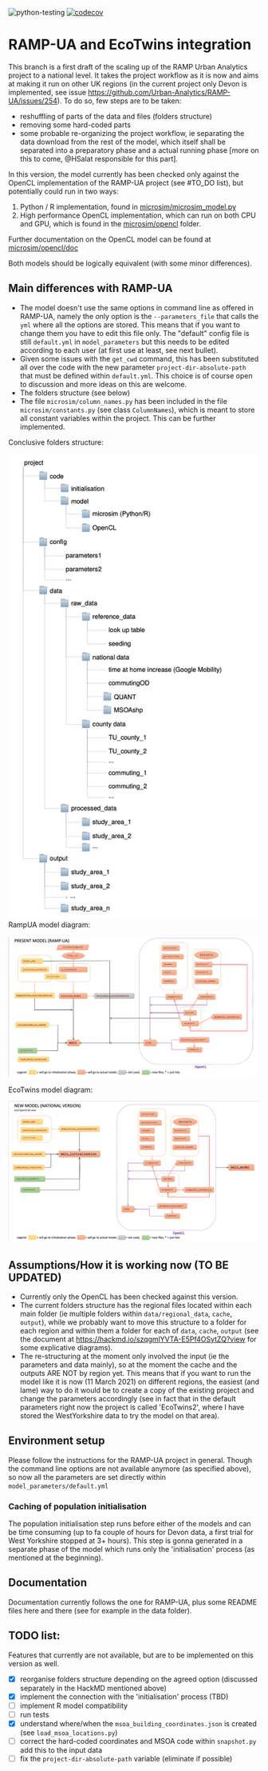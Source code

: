 ![python-testing](https://github.com/Urban-Analytics/RAMP-UA/workflows/python-testing/badge.svg)
[![codecov](https://codecov.io/gh/Urban-Analytics/RAMP-UA/branch/master/graph/badge.svg)](https://codecov.io/gh/Urban-Analytics/RAMP-UA)
# RAMP-UA and EcoTwins integration

This branch is a first draft of the scaling up of the RAMP Urban Analytics project to a national level. It takes the project workflow as it is now and aims at making it run on other UK regions (in the current project only Devon is implemented, see issue https://github.com/Urban-Analytics/RAMP-UA/issues/254).
To do so, few steps are to be taken:
- reshuffling of parts of the data and files (folders structure)
- removing some hard-coded parts
- some probable re-organizing the project workflow, ie separating the data download from the rest of the model, which itself shall be separated into a preparatory phase and a actual running phase [more on this to come, @HSalat responsible for this part].

In this version, the model currently has been checked only against the OpenCL implementation of the RAMP-UA project (see #TO_DO list), but potentially could run in two ways:
1. Python / R implementation, found in [microsim/microsim_model.py](./microsim/microsim_model.py)
2. High performance OpenCL implementation, which can run on both CPU and GPU, which is found in the [microsim/opencl](./microsim/opencl) folder. 

Further documentation on the OpenCL model can be found at [microsim/opencl/doc](./microsim/opencl/doc)

Both models should be logically equivalent (with some minor differences). 



## Main differences with RAMP-UA
- The model doesn't use the same options in command line as offered in RAMP-UA, namely the only option is the `--parameters_file` that calls the `yml` where all the options are stored. This means that if you want to change them you have to edit this file only.
The "default" config file is still `default.yml` in `model_parameters` but this needs to be edited according to each user (at first use at least, see next bullet).
- Given some issues with the `get_cwd` command, this has been substituted all over the code with the new parameter `project-dir-absolute-path` that must be defined within `default.yml`. This choice is of course open to discussion and more ideas on this are welcome.
- The folders structure (see below)
- The file `microsim/column_names.py` has been included in the file `microsim/constants.py` (see class `ColumnNames`), which is meant to store all constant variables within the project. This can be further implemented.

Conclusive folders structure:

<!-- ![EcoTwins folders structure](https://github.com/Urban-Analytics/RAMP-UA/blob/EcoTwins/img/folders_structure.png){:height="50%" width="50%"} -->
<img src="https://github.com/Urban-Analytics/RAMP-UA/blob/EcoTwins/img/folders_structure.png" width="500">
RampUA model diagram:

![RampUA model](https://github.com/Urban-Analytics/RAMP-UA/blob/EcoTwins/img/model_diagram_rampUA.png)

EcoTwins model diagram:

![EcoTwins model](https://github.com/Urban-Analytics/RAMP-UA/blob/EcoTwins/img/model_diagram_EcoTwins.png)


## Assumptions/How it is working now (TO BE UPDATED)
- Currently only the OpenCL has been checked against this version.
- The current folders structure has the regional files located within each main folder (ie multiple folders within `data/regional_data`, `cache`, `output`), while we probably want to move this structure to a folder for each region and within them a folder for each of `data`, `cache`, `output` (see the document at https://hackmd.io/szqgmlYVTA-E5Pf4OSytZQ?view for some explicative diagrams).
- The re-structuring at the moment only involved the input (ie the parameters and data mainly), so at the moment the cache and the outputs ARE NOT by region yet. This means that if you want to run the model like it is now (11 March 2021) on different regions, the easiest (and lame) way to do it would be to create a copy of the existing project and change the parameters accordingly (see in fact that in the default parameters right now the project is called 'EcoTwins2', where I have stored the WestYorkshire data to try the model on that area).

## Environment setup
Please follow the instructions for the RAMP-UA project in general.
Though the command line options are not available anymore (as specified above), so now all the parameters are set directly within `model_parameters/default.yml`

### Caching of population initialisation
The population initialisation step runs before either of the models and can be time consuming (up to fa couple of hours for Devon data, a first trial for West Yorkshire stopped at 3+ hours).
This step is gonna generated in a separate phase of the model which runs only the 'initialisation' process (as mentioned at the beginning).


## Documentation
Documentation currently follows the one for RAMP-UA, plus some README files here and there (see for example in the data folder).


## TODO list:
Features that currently are not available, but are to be implemented on this version as well.
- [X] reorganise folders structure depending on the agreed option (discussed separately in the HackMD mentioned above)
- [X] implement the connection with the 'initialisation' process (TBD)
- [ ] implement R model compatibility
- [ ] run tests
- [X] understand where/when the `msoa_building_coordinates.json` is created (see `load_msoa_locations.py`)
- [ ] correct the hard-coded coordinates and MSOA code within `snapshot.py` add this to the input data
- [ ] fix the `project-dir-absolute-path` variable (eliminate if possible)
